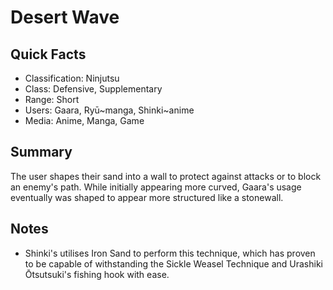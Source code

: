# Desert Wave

## Quick Facts
- Classification: Ninjutsu
- Class: Defensive, Supplementary
- Range: Short
- Users: Gaara, Ryū~manga, Shinki~anime
- Media: Anime, Manga, Game

## Summary
The user shapes their sand into a wall to protect against attacks or to block an enemy's path. While initially appearing more curved, Gaara's usage eventually was shaped to appear more structured like a stonewall.

## Notes
- Shinki's utilises Iron Sand to perform this technique, which has proven to be capable of withstanding the Sickle Weasel Technique and Urashiki Ōtsutsuki's fishing hook with ease.
